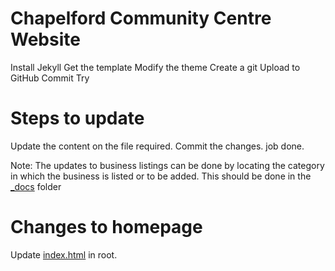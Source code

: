 # Chapelford Community Centre Website

Install Jekyll
Get the template
Modify the theme
Create a git
Upload to GitHub
Commit
Try

# Steps to update

Update the content on the file required.
Commit the changes.
job done.

Note: The updates to business listings can be done by locating the category in which the business is listed or to be added. This should be done in the [_docs](https://github.com/chapelford-community-centre/chapelford-community-centre.github.io/tree/master/_docs) folder

# Changes to homepage

Update [index.html](https://github.com/chapelford-community-centre/chapelford-community-centre.github.io/blob/master/index.html) in root.
